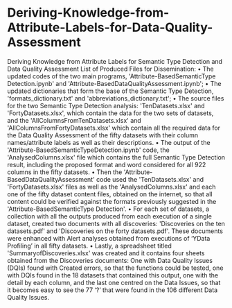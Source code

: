 # Deriving-Knowledge-from-Attribute-Labels-for-Data-Quality-Assessment
Deriving Knowledge from Attribute Labels for Semantic Type Detection and Data Quality Assessment
List of Produced Files for Dissemination:
•	The updated codes of the two main programs, 'Attribute-BasedSemanticType Detection.ipynb' and 'Attribute-BasedDataQualityAssessment.ipynb'; 
•	The updated dictionaries that form the base of the Semantic Type Detection, 'formats_dictionary.txt' and 'abbreviations_dictionary.txt'; 
•	The source files for the two Semantic Type Detection analysis: 'TenDatasets.xlsx' and 'FortyDatasets.xlsx', which contain the data for the two sets of datasets, and the 'AllColumnsFromTenDatasets.xlsx' and 'AllColumnsFromFortyDatasets.xlsx' which contain all the required data for the Data Quality Assessment of the fifty datasets with their column names/attribute labels as well as their descriptions.
•	The output of the 'Attribute-BasedSemanticTypeDetection.ipynb' code, the 'AnalysedColumns.xlsx' file which contains the full Semantic Type Detection result, including the proposed format and word considered for all 922 columns in the fifty datasets.
•	Then the 'Attribute-BasedDataQualityAssessment' code used the 'TenDatasets.xlsx' and 'FortyDatasets.xlsx' files as well as the 'AnalysedColumns.xlsx'  and each one of the fifty dataset content files, obtained on the internet, so that all content could be verified against the formats previously suggested in the 'Attribute-BasedSemanticType Detection'. 
•	For each set of datasets, a collection with all the outputs produced from each execution of a single dataset, created two documents with all discoveries: 'Discoveries on the ten datasets.pdf'  and 'Discoveries on the forty datasets.pdf'. These documents were enhanced with Alert analyses obtained from executions of ‘YData Profiling’ in all fifty datasets.
•	Lastly, a spreadsheet titled 'SummaryofDiscoveries.xlsx' was created and it contains four sheets obtained from the Discoveries documents: One with Data Quality Issues (DQIs) found with Created errors, so that the functions could be tested, one with DQIs found in the 18 datasets that contained this output, one with the detail by each column, and the last one centred on the Data Issues, so that it becomes easy to see the 77 ‘?’ that were found in the 106 different Data Quality Issues.
